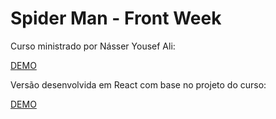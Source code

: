 # Spider Man - Front Week

Curso ministrado por Násser Yousef Ali:

[DEMO](https://daniofilho.com.br/estudo/spiderman-frontweek)

Versão desenvolvida em React com base no projeto do curso:

[DEMO](https://daniofilho.com.br/estudo/spiderman-frontweek/react/)
